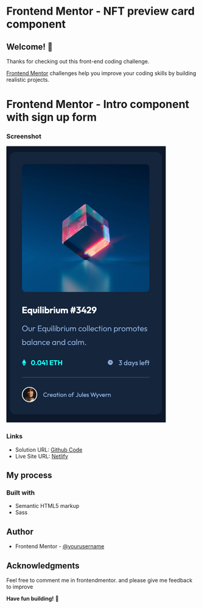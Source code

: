 # Frontend Mentor - NFT preview card component

## Welcome! 👋

Thanks for checking out this front-end coding challenge.

[Frontend Mentor](https://www.frontendmentor.io) challenges help you improve your coding skills by building realistic projects.

# Frontend Mentor - Intro component with sign up form

### Screenshot

![](./images/nft-card.png)

### Links

- Solution URL: [Github Code](https://github.com/lastiwan89/fem-NFT-preview-card)
- Live Site URL: [Netlify](https://64d61016ca4ca44ec0408a57--curious-lebkuchen-37d8d2.netlify.app/)

## My process

### Built with

- Semantic HTML5 markup
- Sass

## Author

- Frontend Mentor - [@yourusername](https://www.frontendmentor.io/profile/lastiwan89)

## Acknowledgments

Feel free to comment me in frontendmentor. and please give me feedback to improve

**Have fun building!** 🚀
